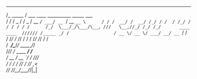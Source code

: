   ______     __                                   
 /_  _____  / ___  ____ __________ _____ ___      
  / / / _ \/ / _ \/ __ `/ ___/ __ `/ __ `__ \     
 / / /  __/ /  __/ /_/ / /  / /_/ / / / / / /     
/_/  \___/_/\___/\__, ///   \__,//_/ /_/ /_/      
    ____  ____  ////// /_____ _/ /                
   / __ \/ __ \/ ___/ __/ __ `/ /                 
  / /_/ / /_/ / /  / /_/ /_/ / /                  
 / .___/\____/_/   \___\__,_/_/                   
/_// /_  ____ ______/ /__                         
  / __ \/ __ `/ ___/ //_/                         
 / / / / /_/ / /__/ ,<                            
/_/ /_/\__,_/\___/_/|_|                           
                                                  
